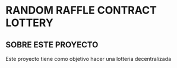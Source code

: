 # RANDOM RAFFLE CONTRACT LOTTERY

## SOBRE ESTE PROYECTO

Este proyecto tiene como objetivo hacer una lotteria decentralizada
